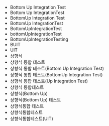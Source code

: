 ﻿- Bottom Up Integration Test
- Bottom Up IntegrationTest
- BottomUp Integration Test
- BottomUp IntegrationTest
- BottomUpIntegrationTest
- bottomUpIntegrationTest
- BottomUpIntegrationTesting
- BUIT
- UIT
- 상향식
- 상향식 통합 테스트
- 상향식 통합 테스트(Bottom Up Integration Test)  
- 상향식 통합 테스트(BottomUp Integration Test)  
- 상향식 통합 테스트(Up Integration Test)  
- 상향식 통합테스트
- 상향식(Bottom Up)
- 상향식(Bottom Up) 테스트
- 상향식통합 테스트
- 상향식통합테스트
- 상향식통합테스트(UIT)
